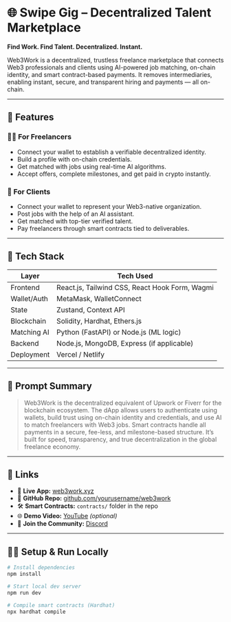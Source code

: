 # 🌐 Swipe Gig – Decentralized Talent Marketplace

**Find Work. Find Talent. Decentralized. Instant.**

Web3Work is a decentralized, trustless freelance marketplace that connects Web3 professionals and clients using AI-powered job matching, on-chain identity, and smart contract-based payments. It removes intermediaries, enabling instant, secure, and transparent hiring and payments — all on-chain.

---

## 🚀 Features

### 👩‍💻 For Freelancers
- Connect your wallet to establish a verifiable decentralized identity.
- Build a profile with on-chain credentials.
- Get matched with jobs using real-time AI algorithms.
- Accept offers, complete milestones, and get paid in crypto instantly.

### 🏢 For Clients
- Connect your wallet to represent your Web3-native organization.
- Post jobs with the help of an AI assistant.
- Get matched with top-tier verified talent.
- Pay freelancers through smart contracts tied to deliverables.

---

## 🧱 Tech Stack

| Layer         | Tech Used                                        |
| ------------- | ------------------------------------------------ |
| Frontend      | React.js, Tailwind CSS, React Hook Form, Wagmi   |
| Wallet/Auth   | MetaMask, WalletConnect                          |
| State         | Zustand, Context API                             |
| Blockchain    | Solidity, Hardhat, Ethers.js                     |
| Matching AI   | Python (FastAPI) or Node.js (ML logic)           |
| Backend       | Node.js, MongoDB, Express (if applicable)        |
| Deployment    | Vercel / Netlify                                 |

---

## 📝 Prompt Summary

> Web3Work is the decentralized equivalent of Upwork or Fiverr for the blockchain ecosystem. The dApp allows users to authenticate using wallets, build trust using on-chain identity and credentials, and use AI to match freelancers with Web3 jobs. Smart contracts handle all payments in a secure, fee-less, and milestone-based structure. It’s built for speed, transparency, and true decentralization in the global freelance economy.

---

## 🔗 Links

- 🔴 **Live App:** [web3work.xyz](https://web3work.xyz)  
- 🧠 **GitHub Repo:** [github.com/yourusername/web3work](https://github.com/yourusername/web3work)  
- 🛠️ **Smart Contracts:** `contracts/` folder in the repo  
- 🌐 **Demo Video:** [YouTube](https://youtube.com/yourdemo) *(optional)*  
- 💬 **Join the Community:** [Discord](https://discord.gg/yourinvite)

---

## 👨‍🔧 Setup & Run Locally

```bash
# Install dependencies
npm install

# Start local dev server
npm run dev

# Compile smart contracts (Hardhat)
npx hardhat compile
